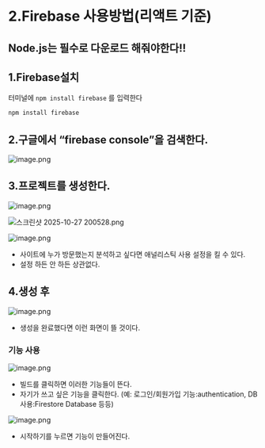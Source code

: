 # 2.Firebase 사용방법(리액트 기준)

## Node.js는 필수로 다운로드 해줘야한다!!

## 1.Firebase설치

터미널에 `npm install firebase` 를 입력한다

```bash
npm install firebase
```

## 2.구글에서 “firebase console”을 검색한다.

![image.png](attachment:06f9e4e8-1080-4b57-8a1d-05e93a78d9f6:image.png)

## 3.프로젝트를 생성한다.

![image.png](attachment:2d9dd0f1-4415-49ff-a35b-00fd4adbcb27:image.png)

![스크린샷 2025-10-27 200528.png](attachment:61ab0c73-965a-49c7-800a-22846babfb57:스크린샷_2025-10-27_200528.png)

![image.png](attachment:e50a6953-d67d-43a6-8c21-22909151331a:image.png)

- 사이트에 누가 방문했는지 분석하고 싶다면 애널리스틱 사용 설정을 킬 수 있다.
- 설정 하든 안 하든 상관없다.

## 4.생성 후

![image.png](attachment:435af100-9fbe-49e2-962e-d2305b4c6dba:image.png)

- 생성을 완료했다면 이런 화면이 뜰 것이다.

### 기능 사용

![image.png](attachment:f8fc7681-1287-417a-a95f-5c7601086330:image.png)

- 빌드를 클릭하면 이러한 기능들이 뜬다.
- 자기가 쓰고 싶은 기능을 클릭한다. (예: 로그인/회원가입 기능:authentication, DB사용:Firestore Database 등등)

![image.png](attachment:98448e34-a935-4713-89da-d5d909562710:image.png)

- 시작하기를 누르면 기능이 만들어진다.
